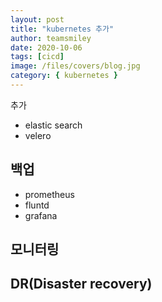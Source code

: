 ```yaml
---
layout: post
title: "kubernetes 추가"
author: teamsmiley
date: 2020-10-06
tags: [cicd]
image: /files/covers/blog.jpg
category: { kubernetes }
---
```


추가

- elastic search
- velero

## 백업

- prometheus
- fluntd
- grafana

## 모니터링

## DR(Disaster recovery)

